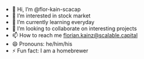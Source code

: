 - 👋 Hi, I’m @flor-kain-scacap
- 👀 I’m interested in stock market
- 🌱 I’m currently learning everyday
- 💞️ I’m looking to collaborate on interesting projects
- 📫 How to reach me florian.kainz@scalable.capital
- 😄 Pronouns: he/him/his
- ⚡ Fun fact: I am a homebrewer

<!---
FlorianKainz82/FlorianKainz82 is a ✨ special ✨ repository because its `README.md` (this file) appears on your GitHub profile.
You can click the Preview link to take a look at your changes.
--->
